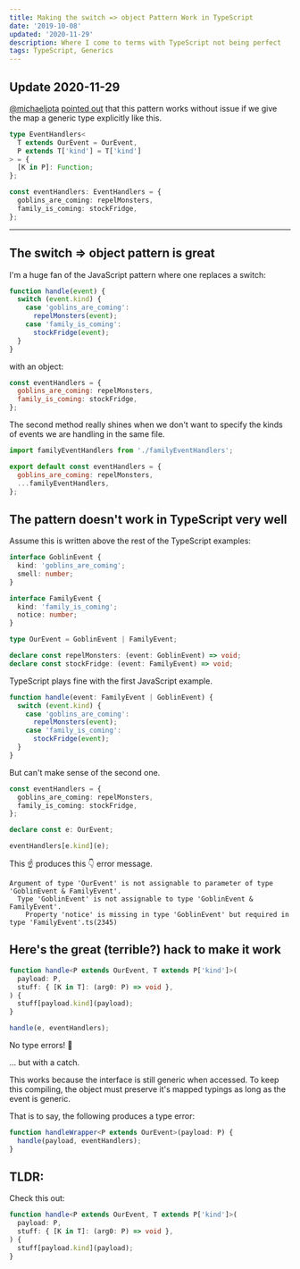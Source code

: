 ```yaml
---
title: Making the switch => object Pattern Work in TypeScript
date: '2019-10-08'
updated: '2020-11-29'
description: Where I come to terms with TypeScript not being perfect
tags: TypeScript, Generics
---
```


## Update 2020-11-29

[@michaeljota](https://github.com/michaeljota) [pointed out](https://github.com/maxburs/blog/issues/1) that this pattern works without issue if we give the map a generic type explicitly like this.

```ts
type EventHandlers<
  T extends OurEvent = OurEvent,
  P extends T['kind'] = T['kind']
> = {
  [K in P]: Function;
};

const eventHandlers: EventHandlers = {
  goblins_are_coming: repelMonsters,
  family_is_coming: stockFridge,
};
```

---

## The switch => object pattern is great

I'm a huge fan of the JavaScript pattern where one replaces a switch:

```js
function handle(event) {
  switch (event.kind) {
    case 'goblins_are_coming':
      repelMonsters(event);
    case 'family_is_coming':
      stockFridge(event);
  }
}
```

with an object:

```js
const eventHandlers = {
  goblins_are_coming: repelMonsters,
  family_is_coming: stockFridge,
};
```

The second method really shines when we don't want to specify the kinds of events we are handling in the same file.

```js
import familyEventHandlers from './familyEventHandlers';

export default const eventHandlers = {
  goblins_are_coming: repelMonsters,
  ...familyEventHandlers,
};
```

## The pattern doesn't work in TypeScript very well

Assume this is written above the rest of the TypeScript examples:

```ts
interface GoblinEvent {
  kind: 'goblins_are_coming';
  smell: number;
}

interface FamilyEvent {
  kind: 'family_is_coming';
  notice: number;
}

type OurEvent = GoblinEvent | FamilyEvent;

declare const repelMonsters: (event: GoblinEvent) => void;
declare const stockFridge: (event: FamilyEvent) => void;
```

TypeScript plays fine with the first JavaScript example.

```ts
function handle(event: FamilyEvent | GoblinEvent) {
  switch (event.kind) {
    case 'goblins_are_coming':
      repelMonsters(event);
    case 'family_is_coming':
      stockFridge(event);
  }
}
```

But can't make sense of the second one.

```ts
const eventHandlers = {
  goblins_are_coming: repelMonsters,
  family_is_coming: stockFridge,
};

declare const e: OurEvent;

eventHandlers[e.kind](e);
```

This ☝ produces this 👇 error message.

```
Argument of type 'OurEvent' is not assignable to parameter of type 'GoblinEvent & FamilyEvent'.
  Type 'GoblinEvent' is not assignable to type 'GoblinEvent & FamilyEvent'.
    Property 'notice' is missing in type 'GoblinEvent' but required in type 'FamilyEvent'.ts(2345)

```

## Here's the great (terrible?) hack to make it work

```ts
function handle<P extends OurEvent, T extends P['kind']>(
  payload: P,
  stuff: { [K in T]: (arg0: P) => void },
) {
  stuff[payload.kind](payload);
}

handle(e, eventHandlers);
```

No type errors! 🎊

... but with a catch.

This works because the interface is still generic when accessed. To keep this compiling, the object must preserve it's mapped typings as long as the event is generic.

That is to say, the following produces a type error:

```ts
function handleWrapper<P extends OurEvent>(payload: P) {
  handle(payload, eventHandlers);
}
```

## TLDR:

Check this out:

```ts
function handle<P extends OurEvent, T extends P['kind']>(
  payload: P,
  stuff: { [K in T]: (arg0: P) => void },
) {
  stuff[payload.kind](payload);
}
```
